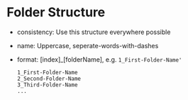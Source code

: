 # Folder Structure

- consistency: Use this structure everywhere possible
- name: Uppercase, seperate-words-with-dashes
- format: [index]_[folderName], e.g. `1_First-Folder-Name'`

   `1_First-Folder-Name`  
   `2_Second-Folder-Name`  
   `3_Third-Folder-Name`  
   `...`

